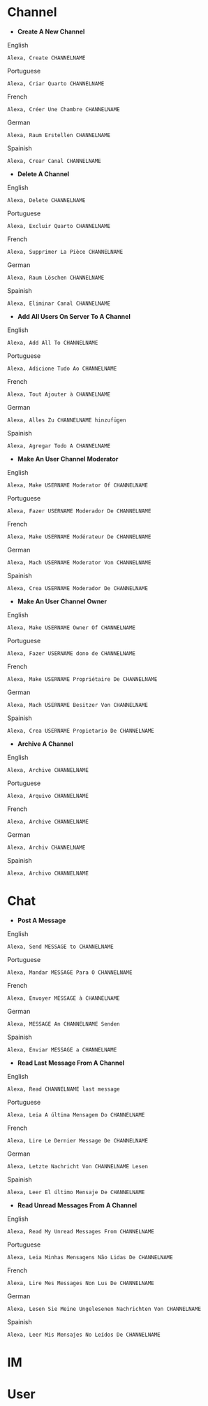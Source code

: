 # Channel

* **Create A New Channel**


English

```
Alexa, Create CHANNELNAME
```

Portuguese

```
Alexa, Criar Quarto CHANNELNAME
```

French

```
Alexa, Créer Une Chambre CHANNELNAME
```

German

```
Alexa, Raum Erstellen CHANNELNAME
```

Spainish

```
Alexa, Crear Canal CHANNELNAME
```



* **Delete A Channel**


English

```
Alexa, Delete CHANNELNAME
```

Portuguese

```
Alexa, Excluir Quarto CHANNELNAME
```

French

```
Alexa, Supprimer La Pièce CHANNELNAME
```

German

```
Alexa, Raum Löschen CHANNELNAME
```

Spainish

```
Alexa, Eliminar Canal CHANNELNAME
```



* **Add All Users On Server To A Channel**

English

```
Alexa, Add All To CHANNELNAME
```

Portuguese

```
Alexa, Adicione Tudo Ao CHANNELNAME
```

French

```
Alexa, Tout Ajouter à CHANNELNAME
```

German

```
Alexa, Alles Zu CHANNELNAME hinzufügen
```

Spainish

```
Alexa, Agregar Todo A CHANNELNAME
```




* **Make An User Channel Moderator**

English

```
Alexa, Make USERNAME Moderator Of CHANNELNAME
```

Portuguese

```
Alexa, Fazer USERNAME Moderador De CHANNELNAME
```

French

```
Alexa, Make USERNAME Modérateur De CHANNELNAME
```

German

```
Alexa, Mach USERNAME Moderator Von CHANNELNAME
```

Spainish

```
Alexa, Crea USERNAME Moderador De CHANNELNAME
```



* **Make An User Channel Owner**

English

```
Alexa, Make USERNAME Owner Of CHANNELNAME
```

Portuguese

```
Alexa, Fazer USERNAME dono de CHANNELNAME
```

French

```
Alexa, Make USERNAME Propriétaire De CHANNELNAME
```

German

```
Alexa, Mach USERNAME Besitzer Von CHANNELNAME
```

Spainish

```
Alexa, Crea USERNAME Propietario De CHANNELNAME
```



* **Archive A Channel**

English

```
Alexa, Archive CHANNELNAME
```

Portuguese

```
Alexa, Arquivo CHANNELNAME
```

French

```
Alexa, Archive CHANNELNAME
```

German

```
Alexa, Archiv CHANNELNAME
```

Spainish

```
Alexa, Archivo CHANNELNAME
```



# Chat



* **Post A Message**

English

```
Alexa, Send MESSAGE to CHANNELNAME
```

Portuguese

```
Alexa, Mandar MESSAGE Para O CHANNELNAME
```

French

```
Alexa, Envoyer MESSAGE à CHANNELNAME
```

German

```
Alexa, MESSAGE An CHANNELNAME Senden
```

Spainish

```
Alexa, Enviar MESSAGE a CHANNELNAME
```



* **Read Last Message From A Channel**

English

```
Alexa, Read CHANNELNAME last message
```

Portuguese

```
Alexa, Leia A última Mensagem Do CHANNELNAME
```

French

```
Alexa, Lire Le Dernier Message De CHANNELNAME
```

German

```
Alexa, Letzte Nachricht Von CHANNELNAME Lesen
```

Spainish

```
Alexa, Leer El último Mensaje De CHANNELNAME
```



* **Read Unread Messages From A Channel**

English

```
Alexa, Read My Unread Messages From CHANNELNAME
```

Portuguese

```
Alexa, Leia Minhas Mensagens Não Lidas De CHANNELNAME

```

French

```
Alexa, Lire Mes Messages Non Lus De CHANNELNAME
```

German

```
Alexa, Lesen Sie Meine Ungelesenen Nachrichten Von CHANNELNAME
```

Spainish

```
Alexa, Leer Mis Mensajes No Leídos De CHANNELNAME
```



# IM

# User
